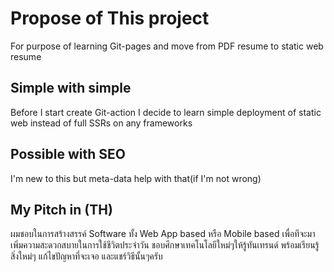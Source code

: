 # Propose of This project 

For purpose of learning Git-pages and move from PDF resume to static web resume 

## Simple with simple
Before I start create Git-action I decide to learn simple deployment of static web instead of full SSRs on any frameworks

## Possible with SEO
I'm new to this but meta-data help with that(if I'm not wrong)

## My Pitch in (TH)
ผมชอบในการสร้างสรรค์ Software ทั้ง Web App based หรือ Mobile based เพื่อทีจะมาเพิ่มความสะดวกสบายในการใช้ชีวิตประจำวัน ชอบศึกษาเทคโนโลยีใหม่ๆให้รู้ทันเทรนด์ พร้อมเรียนรู้สิ่งใหม่ๆ แก้ไขปัญหาที่จะเจอ และแชร์วิธีนั้นๆครับ
